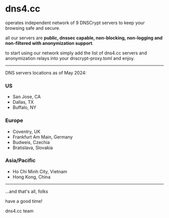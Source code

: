 # dns4.cc
operates independent network of 9 DNSCrypt servers to keep your browsing safe and secure. 

all our servers are **public, dnssec capable, non-blocking, non-logging and non-filtered with anonymization support**. 

to start using our network simply add the list of dns4.cc servers and anonymization relays into your dnscrypt-proxy.toml and enjoy.

********************

DNS servers locations as of May 2024:

### US
 - San Jose, CA
 - Dallas, TX
 - Buffalo, NY

### Europe
 - Coventry, UK
 - Frankfurt Am Main, Germany
 - Budweis, Czechia
 - Bratislava, Slovakia

### Asia/Pacific
 - Ho Chi Minh City, Vietnam
 - Hong Kong, China


********************

...and that's all, folks

have a good time!

dns4.cc team
